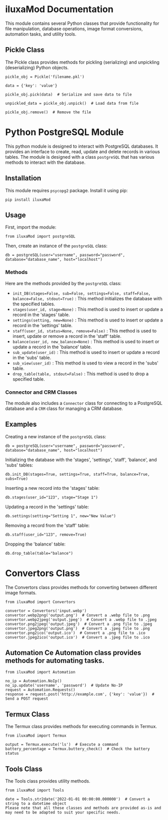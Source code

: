 # iluxaMod Documentation
 This module contains several Python classes that provide functionality for file manipulation, database operations, image format conversions, automation tasks, and utility tools.
 
## Pickle Class
 The Pickle class provides methods for pickling (serializing) and unpickling (deserializing) Python objects.

``` 
pickle_obj = Pickle('filename.pkl')

data = {'key': 'value'}

pickle_obj.pick(data)  # Serialize and save data to file

unpickled_data = pickle_obj.unpick()  # Load data from file

pickle_obj.remove()  # Remove the file
```

# Python PostgreSQL Module
 This python module is designed to interact with PostgreSQL databases. It provides an interface to create, read, update and delete records in various tables. The module is designed with a class  `postgreSQL`  that has various methods to interact with the database.
 ## Installation
 This module requires  `psycopg2`  package. Install it using pip:

```
pip install iluxaMod
```
## Usage
 First, import the module:
```
from iluxaMod import postgreSQL
```
Then, create an instance of the  `postgreSQL`  class:
```
db = postgreSQL(user="username", password="password", database="database_name", host="localhost")
```
### Methods
 Here are the methods provided by the  `postgreSQL`  class:
 -  `init_DB(stages=False, sub=False, settings=False, staff=False, balance=False, stdout=True)` : This method initializes the database with the specified tables.
 -  `stages(user_id, stage=None)` : This method is used to insert or update a record in the 'stages' table.
 -  `settings(setting, new=None)` : This method is used to insert or update a record in the 'settings' table.
 -  `staff(user_id, status=None, remove=False)` : This method is used to insert, update or remove a record in the 'staff' table.
 -  `balance(user_id, new_balance=None)` : This method is used to insert or update a record in the 'balance' table.
 -  `sub_update(user_id)` : This method is used to insert or update a record in the 'subs' table.
 -  `sub_view(user_id)` : This method is used to view a record in the 'subs' table.
 -  `drop_table(table, stdout=False)` : This method is used to drop a specified table.
 ### Connector and CRM Classes
 The module also includes a  `Connector`  class for connecting to a PostgreSQL database and a  `CRM`  class for managing a CRM database.
 ## Examples
 Creating a new instance of the  `postgreSQL`  class:
```
db = postgreSQL(user="username", password="password", database="database_name", host="localhost")
```
Initializing the database with the 'stages', 'settings', 'staff', 'balance', and 'subs' tables:
```
db.init_DB(stages=True, settings=True, staff=True, balance=True, subs=True)
```
Inserting a new record into the 'stages' table:
```
db.stages(user_id="123", stage="Stage 1")
```
Updating a record in the 'settings' table:
```
db.settings(setting="Setting 1", new="New Value")
```
Removing a record from the 'staff' table:
```
db.staff(user_id="123", remove=True)
```
Dropping the 'balance' table:
```
db.drop_table(table="balance")
```
# Convertors Class
 The Convertors class provides methods for converting between different image formats.
```
from iluxaMod import Convertors

convertor = Convertors('input.webp')
convertor.webp2png('output.png')  # Convert a .webp file to .png
convertor.webp2jpeg('output.jpeg')  # Convert a .webp file to .jpeg
convertor.png2jpeg('output.jpeg')  # Convert a .png file to .jpeg
convertor.jpeg2png('output.png')  # Convert a .jpeg file to .png
convertor.png2ico('output.ico')  # Convert a .png file to .ico
convertor.jpeg2ico('output.ico')  # Convert a .jpeg file to .ico
```
## Automation Ce Automation class provides methods for automating tasks.
```
from iluxaMod import Automation

no_ip = Automation.NoIp()
no_ip.update('username', 'password')  # Update No-IP
request = Automation.Requests()
response = request.post('http://example.com', {'key': 'value'})  # Send a POST request
```
## Termux Class
 The Termux class provides methods for executing commands in Termux.
```
from iluxaMod import Termux

output = Termux.execute('ls')  # Execute a command
battery_percentage = Termux.buttery_check()  # Check the battery status
```
## Tools Class
 The Tools class provides utility methods.
```
from iluxaMod import Tools

date = Tools.str2date('2022-01-01 00:00:00.000000')  # Convert a string to a datetime object
Please note that all these classes and methods are provided as-is and may need to be adapted to suit your specific needs.
```